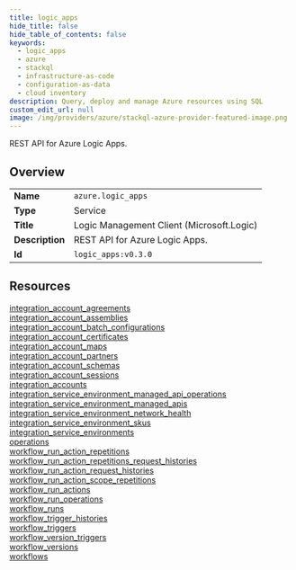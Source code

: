 ```yaml
---
title: logic_apps
hide_title: false
hide_table_of_contents: false
keywords:
  - logic_apps
  - azure
  - stackql
  - infrastructure-as-code
  - configuration-as-data
  - cloud inventory
description: Query, deploy and manage Azure resources using SQL
custom_edit_url: null
image: /img/providers/azure/stackql-azure-provider-featured-image.png
---
```

REST API for Azure Logic Apps.  
    

## Overview
<table><tbody>
<tr><td><b>Name</b></td><td><code>azure.logic_apps</code></td></tr>
<tr><td><b>Type</b></td><td>Service</td></tr>
<tr><td><b>Title</b></td><td>Logic Management Client (Microsoft.Logic)</td></tr>
<tr><td><b>Description</b></td><td>REST API for Azure Logic Apps.</td></tr>
<tr><td><b>Id</b></td><td><code>logic_apps:v0.3.0</code></td></tr>
</tbody></table>

## Resources
<div class="row">
<div class="providerDocColumn">
<a href="/providers/azure/logic_apps/integration_account_agreements/">integration_account_agreements</a><br />
<a href="/providers/azure/logic_apps/integration_account_assemblies/">integration_account_assemblies</a><br />
<a href="/providers/azure/logic_apps/integration_account_batch_configurations/">integration_account_batch_configurations</a><br />
<a href="/providers/azure/logic_apps/integration_account_certificates/">integration_account_certificates</a><br />
<a href="/providers/azure/logic_apps/integration_account_maps/">integration_account_maps</a><br />
<a href="/providers/azure/logic_apps/integration_account_partners/">integration_account_partners</a><br />
<a href="/providers/azure/logic_apps/integration_account_schemas/">integration_account_schemas</a><br />
<a href="/providers/azure/logic_apps/integration_account_sessions/">integration_account_sessions</a><br />
<a href="/providers/azure/logic_apps/integration_accounts/">integration_accounts</a><br />
<a href="/providers/azure/logic_apps/integration_service_environment_managed_api_operations/">integration_service_environment_managed_api_operations</a><br />
<a href="/providers/azure/logic_apps/integration_service_environment_managed_apis/">integration_service_environment_managed_apis</a><br />
<a href="/providers/azure/logic_apps/integration_service_environment_network_health/">integration_service_environment_network_health</a><br />
<a href="/providers/azure/logic_apps/integration_service_environment_skus/">integration_service_environment_skus</a><br />
<a href="/providers/azure/logic_apps/integration_service_environments/">integration_service_environments</a><br />
</div>
<div class="providerDocColumn">
<a href="/providers/azure/logic_apps/operations/">operations</a><br />
<a href="/providers/azure/logic_apps/workflow_run_action_repetitions/">workflow_run_action_repetitions</a><br />
<a href="/providers/azure/logic_apps/workflow_run_action_repetitions_request_histories/">workflow_run_action_repetitions_request_histories</a><br />
<a href="/providers/azure/logic_apps/workflow_run_action_request_histories/">workflow_run_action_request_histories</a><br />
<a href="/providers/azure/logic_apps/workflow_run_action_scope_repetitions/">workflow_run_action_scope_repetitions</a><br />
<a href="/providers/azure/logic_apps/workflow_run_actions/">workflow_run_actions</a><br />
<a href="/providers/azure/logic_apps/workflow_run_operations/">workflow_run_operations</a><br />
<a href="/providers/azure/logic_apps/workflow_runs/">workflow_runs</a><br />
<a href="/providers/azure/logic_apps/workflow_trigger_histories/">workflow_trigger_histories</a><br />
<a href="/providers/azure/logic_apps/workflow_triggers/">workflow_triggers</a><br />
<a href="/providers/azure/logic_apps/workflow_version_triggers/">workflow_version_triggers</a><br />
<a href="/providers/azure/logic_apps/workflow_versions/">workflow_versions</a><br />
<a href="/providers/azure/logic_apps/workflows/">workflows</a><br />
</div>
</div>
